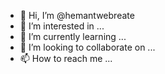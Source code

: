 - 👋 Hi, I’m @hemantwebreate
- 👀 I’m interested in ...
- 🌱 I’m currently learning ...
- 💞️ I’m looking to collaborate on ...
- 📫 How to reach me ...

<!---
hemantwebreate/hemantwebreate is a ✨ special ✨ repository because its `README.md` (this file) appears on your GitHub profile.
You can click the Preview link to take a look at your changes.
--->
